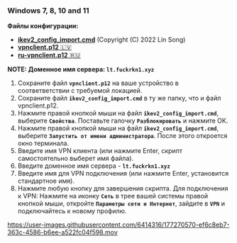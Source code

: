 ### Windows 7, 8, 10 and 11

**Файлы конфигурации:**
- [**ikev2_config_import.cmd**](https://s.fuckrkn1.xyz/client-conf/0.0.2/ikev2_config_import.cmd) (Copyright (C) 2022 Lin Song)
- [**vpnclient.p12** 🇱🇻](https://s.fuckrkn1.xyz/client-conf/0.0.2/vpnclient.p12)
- [**ru-vpnclient.p12** 🇷🇺](https://s.fuckrkn1.xyz/client-conf/0.0.2/ru-vpnclient.p12)

**NOTE: Доменное имя сервера: ``lt.fuckrkn1.xyz``**

1. Сохраните файл **``vpnclient.p12``** на ваше устройство в соответветствии с требуемой локацией.
2. Сохраните файл **``ikev2_config_import.cmd``** в ту же папку, что и файл vpnclient.p12.
3. Нажмите правой кнопкой мыши на файл **``ikev2_config_import.cmd``**, выберите **``Свойства``**. Поставьте галочку **``Разблокировать``** и нажмите ОК.
4. Нажмите правой кнопкой мыши на файл **``ikev2_config_import.cmd``**, выберите **``Запустить от имени администратора``**. После этого откроется окно терминала.
5. Введите имя VPN клиента (или нажмите Enter, скрипт самостоятельно выберет имя файла).
6. Введите доменное имя сервера - **``lt.fuckrkn1.xyz``**
7. Введите имя для VPN подключения (или нажмите Enter, установится стандартное имя).
8. Нажмите любую кнопку для завершения скрипта.
Для подключения к VPN: Нажмите на иконку **``Сеть``** в трее вашей системы правой кнопкой мыши, откройте **``Параметры сети и Интернет``**, зайдите в **``VPN``** и подключайтесь к новому профилю.



https://user-images.githubusercontent.com/6414316/177270570-ef6c8eb7-363c-4586-b6ee-a522fc04f598.mov
